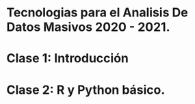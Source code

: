 # Tecnologias para el Analisis De Datos Masivos 2020 - 2021.
# Clase 1: Introducción
# Clase 2: R y Python básico.
